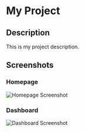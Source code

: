 # My Project

## Description
This is my project description.

## Screenshots

### Homepage
![Homepage Screenshot](/screenshot/homep.png)

### Dashboard
![Dashboard Screenshot](https://github.com/MatlhariMach/BlazorBlog/main/screenshots/Home.png)
